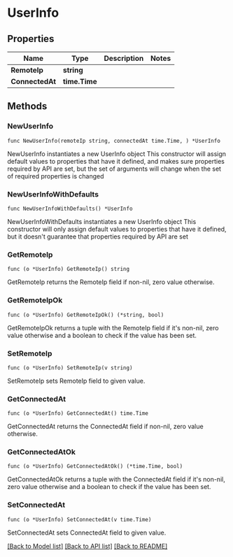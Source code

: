 # UserInfo

## Properties

Name | Type | Description | Notes
------------ | ------------- | ------------- | -------------
**RemoteIp** | **string** |  | 
**ConnectedAt** | **time.Time** |  | 

## Methods

### NewUserInfo

`func NewUserInfo(remoteIp string, connectedAt time.Time, ) *UserInfo`

NewUserInfo instantiates a new UserInfo object
This constructor will assign default values to properties that have it defined,
and makes sure properties required by API are set, but the set of arguments
will change when the set of required properties is changed

### NewUserInfoWithDefaults

`func NewUserInfoWithDefaults() *UserInfo`

NewUserInfoWithDefaults instantiates a new UserInfo object
This constructor will only assign default values to properties that have it defined,
but it doesn't guarantee that properties required by API are set

### GetRemoteIp

`func (o *UserInfo) GetRemoteIp() string`

GetRemoteIp returns the RemoteIp field if non-nil, zero value otherwise.

### GetRemoteIpOk

`func (o *UserInfo) GetRemoteIpOk() (*string, bool)`

GetRemoteIpOk returns a tuple with the RemoteIp field if it's non-nil, zero value otherwise
and a boolean to check if the value has been set.

### SetRemoteIp

`func (o *UserInfo) SetRemoteIp(v string)`

SetRemoteIp sets RemoteIp field to given value.


### GetConnectedAt

`func (o *UserInfo) GetConnectedAt() time.Time`

GetConnectedAt returns the ConnectedAt field if non-nil, zero value otherwise.

### GetConnectedAtOk

`func (o *UserInfo) GetConnectedAtOk() (*time.Time, bool)`

GetConnectedAtOk returns a tuple with the ConnectedAt field if it's non-nil, zero value otherwise
and a boolean to check if the value has been set.

### SetConnectedAt

`func (o *UserInfo) SetConnectedAt(v time.Time)`

SetConnectedAt sets ConnectedAt field to given value.



[[Back to Model list]](../README.md#documentation-for-models) [[Back to API list]](../README.md#documentation-for-api-endpoints) [[Back to README]](../README.md)


